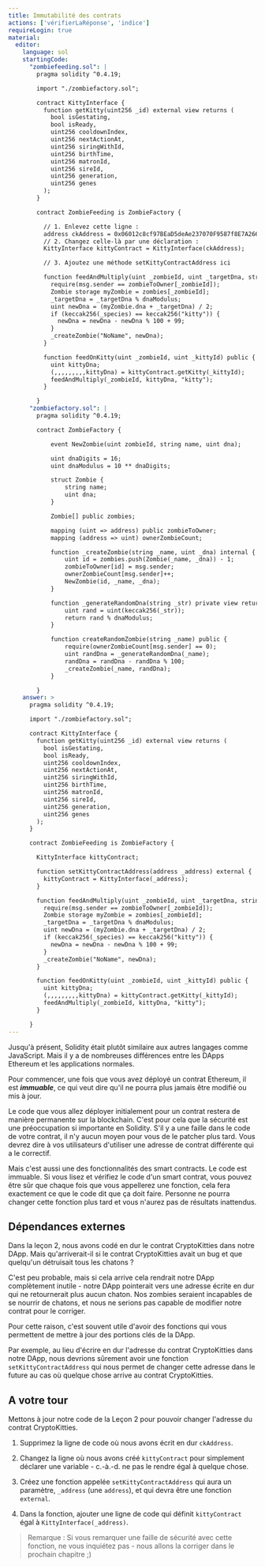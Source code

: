 ```yaml
---
title: Immutabilité des contrats
actions: ['vérifierLaRéponse', 'indice']
requireLogin: true
material:
  editor:
    language: sol
    startingCode:
      "zombiefeeding.sol": |
        pragma solidity ^0.4.19;

        import "./zombiefactory.sol";

        contract KittyInterface {
          function getKitty(uint256 _id) external view returns (
            bool isGestating,
            bool isReady,
            uint256 cooldownIndex,
            uint256 nextActionAt,
            uint256 siringWithId,
            uint256 birthTime,
            uint256 matronId,
            uint256 sireId,
            uint256 generation,
            uint256 genes
          );
        }

        contract ZombieFeeding is ZombieFactory {

          // 1. Enlevez cette ligne :
          address ckAddress = 0x06012c8cf97BEaD5deAe237070F9587f8E7A266d;
          // 2. Changez celle-là par une déclaration :
          KittyInterface kittyContract = KittyInterface(ckAddress);

          // 3. Ajoutez une méthode setKittyContractAddress ici

          function feedAndMultiply(uint _zombieId, uint _targetDna, string _species) public {
            require(msg.sender == zombieToOwner[_zombieId]);
            Zombie storage myZombie = zombies[_zombieId];
            _targetDna = _targetDna % dnaModulus;
            uint newDna = (myZombie.dna + _targetDna) / 2;
            if (keccak256(_species) == keccak256("kitty")) {
              newDna = newDna - newDna % 100 + 99;
            }
            _createZombie("NoName", newDna);
          }

          function feedOnKitty(uint _zombieId, uint _kittyId) public {
            uint kittyDna;
            (,,,,,,,,,kittyDna) = kittyContract.getKitty(_kittyId);
            feedAndMultiply(_zombieId, kittyDna, "kitty");
          }

        }
      "zombiefactory.sol": |
        pragma solidity ^0.4.19;

        contract ZombieFactory {

            event NewZombie(uint zombieId, string name, uint dna);

            uint dnaDigits = 16;
            uint dnaModulus = 10 ** dnaDigits;

            struct Zombie {
                string name;
                uint dna;
            }

            Zombie[] public zombies;

            mapping (uint => address) public zombieToOwner;
            mapping (address => uint) ownerZombieCount;

            function _createZombie(string _name, uint _dna) internal {
                uint id = zombies.push(Zombie(_name, _dna)) - 1;
                zombieToOwner[id] = msg.sender;
                ownerZombieCount[msg.sender]++;
                NewZombie(id, _name, _dna);
            }

            function _generateRandomDna(string _str) private view returns (uint) {
                uint rand = uint(keccak256(_str));
                return rand % dnaModulus;
            }

            function createRandomZombie(string _name) public {
                require(ownerZombieCount[msg.sender] == 0);
                uint randDna = _generateRandomDna(_name);
                randDna = randDna - randDna % 100;
                _createZombie(_name, randDna);
            }

        }
    answer: >
      pragma solidity ^0.4.19;

      import "./zombiefactory.sol";

      contract KittyInterface {
        function getKitty(uint256 _id) external view returns (
          bool isGestating,
          bool isReady,
          uint256 cooldownIndex,
          uint256 nextActionAt,
          uint256 siringWithId,
          uint256 birthTime,
          uint256 matronId,
          uint256 sireId,
          uint256 generation,
          uint256 genes
        );
      }

      contract ZombieFeeding is ZombieFactory {

        KittyInterface kittyContract;

        function setKittyContractAddress(address _address) external {
          kittyContract = KittyInterface(_address);
        }

        function feedAndMultiply(uint _zombieId, uint _targetDna, string _species) public {
          require(msg.sender == zombieToOwner[_zombieId]);
          Zombie storage myZombie = zombies[_zombieId];
          _targetDna = _targetDna % dnaModulus;
          uint newDna = (myZombie.dna + _targetDna) / 2;
          if (keccak256(_species) == keccak256("kitty")) {
            newDna = newDna - newDna % 100 + 99;
          }
          _createZombie("NoName", newDna);
        }

        function feedOnKitty(uint _zombieId, uint _kittyId) public {
          uint kittyDna;
          (,,,,,,,,,kittyDna) = kittyContract.getKitty(_kittyId);
          feedAndMultiply(_zombieId, kittyDna, "kitty");
        }

      }
---
```


Jusqu'à présent, Solidity était plutôt similaire aux autres langages comme JavaScript. Mais il y a de nombreuses différences entre les DApps Ethereum et les applications normales.

Pour commencer, une fois que vous avez déployé un contrat Ethereum, il est **_immuable_**, ce qui veut dire qu'il ne pourra plus jamais être modifié ou mis à jour.

Le code que vous allez déployer initialement pour un contrat restera de manière permanente sur la blockchain. C'est pour cela que la sécurité est une préoccupation si importante en Solidity. S'il y a une faille dans le code de votre contrat, il n'y aucun moyen pour vous de le patcher plus tard. Vous devrez dire à vos utilisateurs d'utiliser une adresse de contrat différente qui a le correctif.

Mais c'est aussi une des fonctionnalités des smart contracts. Le code est immuable. Si vous lisez et vérifiez le code d'un smart contrat, vous pouvez être sûr que chaque fois que vous appellerez une fonction, cela fera exactement ce que le code dit que ça doit faire. Personne ne pourra changer cette fonction plus tard et vous n'aurez pas de résultats inattendus.


## Dépendances externes

Dans la leçon 2, nous avons codé en dur le contrat CryptoKitties dans notre DApp. Mais qu'arriverait-il si le contrat CryptoKitties avait un bug et que quelqu'un détruisait tous les chatons ?

C'est peu probable, mais si cela arrive cela rendrait notre DApp complètement inutile - notre DApp pointerait vers une adresse écrite en dur qui ne retournerait plus aucun chaton. Nos zombies seraient incapables de se nourrir de chatons, et nous ne serions pas capable de modifier notre contrat pour le corriger.

Pour cette raison, c'est souvent utile d'avoir des fonctions qui vous permettent de mettre à jour des portions clés de la DApp.

Par exemple, au lieu d'écrire en dur l'adresse du contrat CryptoKitties dans notre DApp, nous devrions sûrement avoir une fonction `setKittyContractAddress` qui nous permet de changer cette adresse dans le future au cas où quelque chose arrive au contrat CryptoKitties.


## A votre tour

Mettons à jour notre code de la Leçon 2 pour pouvoir changer l'adresse du contrat CryptoKitties.

1. Supprimez la ligne de code où nous avons écrit en dur `ckAddress`.

2. Changez la ligne où nous avons créé `kittyContract` pour simplement déclarer une variable - c.-à.-d. ne pas le rendre égal à quelque chose.

3. Créez une fonction appelée `setKittyContractAddress` qui aura un paramètre, `_address` (une `address`), et qui devra être une fonction `external`.

4. Dans la fonction, ajouter une ligne de code qui définit `kittyContract` égal à `KittyInterface(_address)`.

> Remarque : Si vous remarquer une faille de sécurité avec cette fonction, ne vous inquiétez pas - nous allons la corriger dans le prochain chapitre ;)
